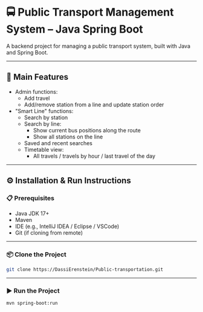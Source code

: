 # 🚍 Public Transport Management System – Java Spring Boot

A backend project for managing a public transport system, built with Java and Spring Boot.

---

## 🔧 Main Features

- Admin functions:
  - Add travel
  - Add/remove station from a line and update station order
- "Smart Line" functions:
  - Search by station 
  - Search by line:
    - Show current bus positions along the route
    - Show all stations on the line
  - Saved and recent searches
  - Timetable view:
    - All travels / travels by hour / last travel of the day
      
---

## ⚙️ Installation & Run Instructions

### 📋 Prerequisites

- Java JDK 17+
- Maven
- IDE (e.g., IntelliJ IDEA / Eclipse / VSCode)
- Git (if cloning from remote)

---

### 📦 Clone the Project

```bash
git clone https://DassiErenstein/Public-transportation.git
```

---

### ▶️ Run the Project
```bash
mvn spring-boot:run
```
